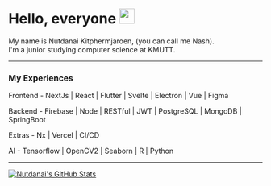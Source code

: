# Hello, everyone <img src="https://raw.githubusercontent.com/MartinHeinz/MartinHeinz/master/wave.gif" width="30px">

My name is Nutdanai Kitphermjaroen, (you can call me Nash).  
I'm a junior studying computer science at KMUTT.  

---

### My Experiences 

Frontend - NextJs | React | Flutter | Svelte | Electron | Vue | Figma 

Backend - Firebase | Node | RESTful  | JWT  | PostgreSQL | MongoDB | SpringBoot

Extras - Nx | Vercel | CI/CD

AI - Tensorflow | OpenCV2 | Seaborn | R | Python 


 ---

  
  
  
  
<a href="https://github.com/nutdanai-kpjr/nutdanai-kpj">
    <img align="center" src="https://github-readme-stats.vercel.app/api?username=nutdanai-kpjr&show_icons=true&line_height=27&count_private=true&title_color=ffffff&text_color=c9cacc&icon_color=2bbc8a&bg_color=1d1f21" alt="Nutdanai's GitHub Stats" />
</a>
